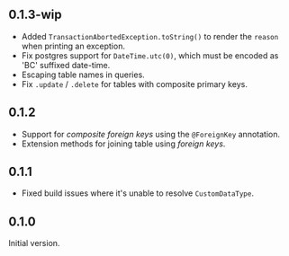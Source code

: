 ## 0.1.3-wip
 * Added `TransactionAbortedException.toString()` to render the `reason` when
   printing an exception.
 * Fix postgres support for `DateTime.utc(0)`, which must be encoded as 'BC'
   suffixed date-time.
 * Escaping table names in queries.
 * Fix `.update` / `.delete` for tables with composite primary keys.

## 0.1.2
 * Support for _composite foreign keys_ using the `@ForeignKey` annotation.
 * Extension methods for joining table using _foreign keys_.

## 0.1.1
 * Fixed build issues where it's unable to resolve `CustomDataType`.

## 0.1.0

Initial version.
